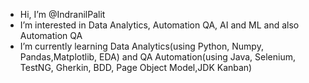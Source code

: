 - Hi, I’m @IndranilPalit
- I’m interested in Data Analytics, Automation QA, AI and ML and also Automation QA
- I’m currently learning Data Analytics(using Python, Numpy, Pandas,Matplotlib, EDA) and QA Automation(using Java, Selenium, TestNG, Gherkin, BDD, Page Object Model,JDK Kanban) 

<!---
IndranilPalit24/IndranilPalit24 is a ✨ special ✨ repository because its `README.md` (this file) appears on your GitHub profile.
You can click the Preview link to take a look at your changes.
--->
